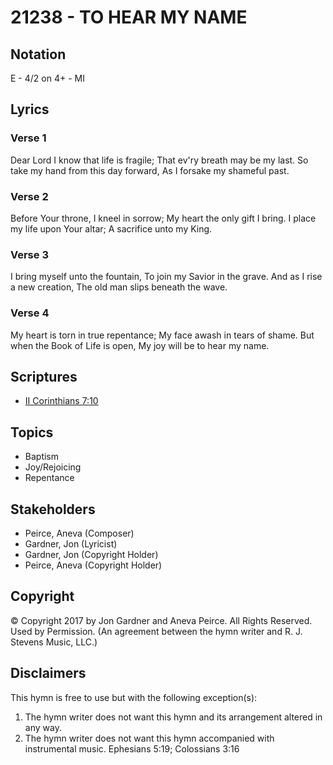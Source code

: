 # 21238 - TO HEAR MY NAME

## Notation

E - 4/2 on 4+ - MI

## Lyrics

### Verse 1

Dear Lord I know that life is fragile; That ev'ry breath may be my last. So take my hand from this day forward, As I forsake my shameful past.

### Verse 2

Before Your throne, I kneel in sorrow; My heart the only gift I bring. I place my life upon Your altar; A sacrifice unto my King.

### Verse 3

I bring myself unto the fountain, To join my Savior in the grave. And as I rise a new creation, The old man slips beneath the wave.

### Verse 4

My heart is torn in true repentance; My face awash in tears of shame. But when the Book of Life is open, My joy will be to hear my name.


## Scriptures

- [II Corinthians 7:10](https://www.biblegateway.com/passage/?search=II%20Corinthians%207%3A10)

## Topics

- Baptism
- Joy/Rejoicing
- Repentance

## Stakeholders

- Peirce, Aneva (Composer)
- Gardner, Jon (Lyricist)
- Gardner, Jon (Copyright Holder)
- Peirce, Aneva (Copyright Holder)

## Copyright

© Copyright 2017 by Jon Gardner and Aneva Peirce.  All Rights Reserved. Used by Permission.
(An agreement between the hymn writer and R. J. Stevens Music, LLC.)

## Disclaimers

This hymn is free to use but with the following exception(s):
1. The hymn writer does not want this hymn and its arrangement altered in any way.
2. The hymn writer does not want this hymn accompanied with instrumental music.
Ephesians 5:19; Colossians 3:16

